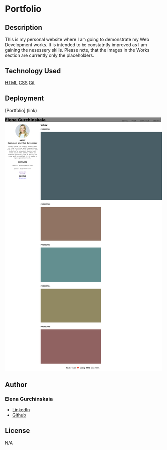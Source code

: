 # Portfolio

## Description

This is my personal website where I am going to demonstrate my Web Development works.
It is intended to be constatntly improved as I am gaining the nesessery skills.
Please note, that the images in the Works section are currently only the placeholders.

## Technology Used

[HTML](!--https://www.w3schools.com/html/html5_semantic_elements.asp--)
[CSS](!--https://developer.mozilla.org/en-US/docs/Web/CSS--)
[Git](!--https://git-scm.com--)

<!--https://www.w3schools.com/css/css_rwd_mediaqueries.asp-->

## Deployment

[Portfolio] (link)

![alt text](/assets/images/portfolio.png)

## Author

### Elena Gurchinskaia

- [LinkedIn](https://www.linkedin.com/in/elena-gurchinskaia-4969ab104/)
- [Github](https://github.com/elenagurchinskaia/)

## License

N/A
